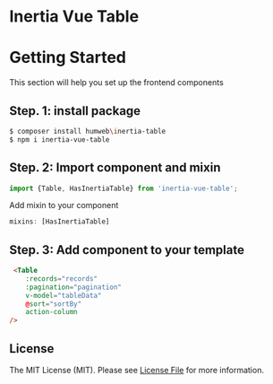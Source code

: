 # Inertia Vue Table

# Getting Started

This section will help you set up the frontend components

## Step. 1: install package

```sh
$ composer install humweb\inertia-table
$ npm i inertia-vue-table
```

## Step. 2: Import component and mixin

```js
import {Table, HasInertiaTable} from 'inertia-vue-table';
```

Add mixin to your component

```js
mixins: [HasInertiaTable]
```

## Step. 3: Add component to your template

```html
 <Table
    :records="records"
    :pagination="pagination"
    v-model="tableData"
    @sort="sortBy"
    action-column
/>

```


## License

The MIT License (MIT). Please see [License File](LICENSE.md) for more information.

